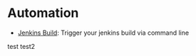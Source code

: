 # Automation

- [Jenkins Build](./jenkins_build/README.md): Trigger your jenkins build via command line

test test2 